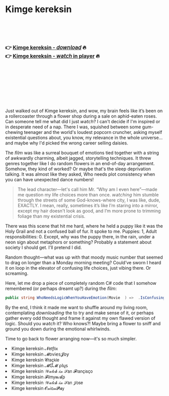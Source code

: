 <h1>Kimge kereksin</h1>

<br><br><br>

<h3>👉 <a href="https://Shanes-diofultigu1980.github.io/djtgoznsnm/">Kimge kereksin - 𝘥𝘰𝘸𝘯𝘭𝘰𝘢𝘥</a> 🔥<br>
👉 <a href="https://Shanes-diofultigu1980.github.io/djtgoznsnm/">Kimge kereksin - 𝘸𝘢𝘵𝘤𝘩 in player</a> 🔥
</h3>



<br><br><br><br><br><br><br>


Just walked out of Kimge kereksin, and wow, my brain feels like it’s been on a rollercoaster through a flower shop during a sale on aphid-eaten roses. Can someone tell me what did I just 𝘸𝘢𝘵𝘤𝘩? I can't decide if I'm inspired or in desperate need of a nap. There I was, squished between some gum-chewing teenager and the world's loudest popcorn cruncher, asking myself existential questions about, you know, my relevance in the whole universe... and maybe why I'd picked the wrong career selling daisies.

The 𝘧𝘪𝘭𝘮 was like a surreal bouquet of emotions tied together with a string of awkwardly charming, albeit jagged, storytelling techniques. It threw genres together like I do random flowers in an end-of-day arrangement. Somehow, they kind of worked? Or maybe that's the sleep deprivation talking. It was almost like they asked, Who needs plot consistency when you can have unexpected dance numbers!

> The lead character—let's call him Mr. “Why am I even here”—made me question my life choices more than once. 𝘸𝘢𝘵𝘤𝘩𝘪𝘯𝘨 him stumble through the streets of some God-knows-where city, I was like, dude, EXACTLY. I mean, really, sometimes it’s like I’m staring into a mirror, except my hair doesn't look as good, and I’m more prone to trimming foliage than my existential crisis.

There was this scene that hit me hard, where he held a puppy like it was the Holy Grail and not a confused ball of fur. It spoke to me. Puppies: 1, Adult responsibilities: 0. Except, why was the puppy there, in the rain, under a neon sign about metaphors or something? Probably a statement about society I should get. I'll pretend I did.

Random thought—what was up with that moody music number that seemed to drag on longer than a Monday morning meeting? Could’ve sworn I heard it on loop in the elevator of confusing life choices, just vibing there. Or screaming.

Here, let me drop a piece of completely random C# code that I somehow remembered (or perhaps dreamt up?) during the 𝘧𝘪𝘭𝘮:

```csharp
public string WhoNeedsLogicWhenYouHaveEmotion(Movie  ) =>  .IsConfusingYetCharming ? 𝘸𝘢𝘵𝘤𝘩 again : 𝘥𝘰𝘸𝘯𝘭𝘰𝘢𝘥 it maybe?;
```

By the end, I think it made me want to shuffle around my living room, contemplating 𝘥𝘰𝘸𝘯𝘭𝘰𝘢𝘥𝘪𝘯𝘨 the   to try and make sense of it, or perhaps gather every odd thought and frame it against my own flawed version of logic. Should you 𝘸𝘢𝘵𝘤𝘩 it? Who knows?! Maybe bring a flower to sniff and ground you down during the emotional whirlwinds.

Time to go back to flower arranging now—it's so much simpler.

<li>Kimge kereksin 𝓝𝖾𝗍ƒ𝗅𝗂𝗑</li>
<li>Kimge kereksin 𝓜𝗈ν𝗂𝖾𝗌𝓙𝗈𝗒</li>
<li>Kimge kereksin 𝓒𝗋𝖺ç𝗄𝗅𝖾</li>
<li>Kimge kereksin 𝓜Ɠ𝓜 ρ𝗅ų𝗌</li>
<li>Kimge kereksin 𝒲𝒶𝓉𝒸𝒽 𝒾𝓃 𝒮𝖺𝗇 𝓕𝗋𝖺𝗇ç𝗂𝗌ç𝗈</li>
<li>Kimge kereksin 𝓕𝗂𝗅𝗆𝗒𝗐𝓐ρ</li>
<li>Kimge kereksin 𝒲𝒶𝓉𝒸𝒽 𝒾𝓃 𝒮𝖺𝗇 𝒥𝗈𝗌𝖾</li>
<li>Kimge kereksin 𝓞𝓃𝗂𝗈𝓃𝓟𝗅𝖆𝗒</li>
